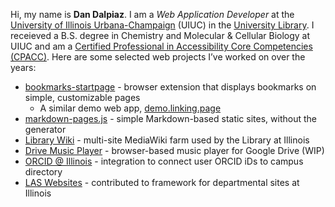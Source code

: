 
Hi, my name is **Dan Dalpiaz**. I am a _Web Application Developer_ at the [University of Illinois Urbana-Champaign](https://www.illinois.edu/) (UIUC) in the [University Library](https://www.library.illinois.edu/). I receieved a B.S. degree in Chemistry and Molecular & Cellular Biology at UIUC and am a [Certified Professional in Accessibility Core Competencies (CPACC)](https://www.credly.com/badges/f9d01b2d-f567-4348-9491-2bbb3235b107/public_url). Here are some selected web projects I’ve worked on over the years:

- [bookmarks-startpage](https://chromewebstore.google.com/detail/bookmarks-startpage/nkbcfcjndkpjejdfekeemdelppjdmlga) - browser extension that displays bookmarks on simple, customizable pages
  - A similar demo web app, [demo.linking.page](https://demo.linking.page/)
- [markdown-pages.js](https://dandalpiaz.github.io/markdown-pages.js/) - simple Markdown-based static sites, without the generator
- [Library Wiki](https://wiki.library.illinois.edu/) - multi-site MediaWiki farm used by the Library at Illinois
- [Drive Music Player](https://dandalpiaz.github.io/drive-music-player/) - browser-based music player for Google Drive (WIP)
- [ORCID @ Illinois](https://orcid.library.illinois.edu/) - integration to connect user ORCID iDs to campus directory
- [LAS Websites](https://las.illinois.edu/faculty/communications/web) - contributed to framework for departmental sites at Illinois

<!--
**dandalpiaz/dandalpiaz** is a ✨ _special_ ✨ repository because its `README.md` (this file) appears on your GitHub profile.

Here are some ideas to get you started:

- 🔭 I’m currently working on ...
- 🌱 I’m currently learning ...
- 👯 I’m looking to collaborate on ...
- 🤔 I’m looking for help with ...
- 💬 Ask me about ...
- 📫 How to reach me: ...
- 😄 Pronouns: ...
- ⚡ Fun fact: ...
-->
